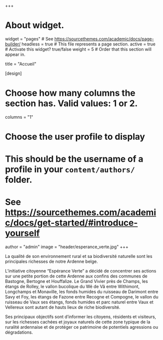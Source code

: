 +++
# About widget.
widget = "pages"  # See https://sourcethemes.com/academic/docs/page-builder/
headless = true  # This file represents a page section.
active = true  # Activate this widget? true/false
weight = 5  # Order that this section will appear in.

title = "Accueil"

[design]
  # Choose how many columns the section has. Valid values: 1 or 2.
  columns = "1"

# Choose the user profile to display
# This should be the username of a profile in your `content/authors/` folder.
# See https://sourcethemes.com/academic/docs/get-started/#introduce-yourself
author = "admin"
image = "header/esperance_verte.jpg"
+++

La qualité de son environnement rural et sa biodiversité naturelle sont les principales richesses de notre Ardenne belge.

L’initiative citoyenne “Espérance Verte” a décidé de concentrer ses actions sur une petite portion de cette Ardenne aux confins des communes de Bastogne, Bertogne et Houffalize. Le Grand Vivier près de Champs, les étangs de Rolley, le vallon bucolique du Wé de Vâ entre Withimont, Longchamps et Monaville, les fonds humides du ruisseau de Darimont entre Savy et Foy, les étangs de Fazone entre Recogne et Compogne, le vallon du ruisseau de Vaux ses étangs, fonds humides et parc naturel entre Vaux et Vellereux sont autant de hauts lieux de riche biodiversité.

Ses principaux objectifs sont d’informer les citoyens, résidents et visiteurs, sur les richesses cachées et joyaux naturels de cette zone typique de la ruralité ardennaise et de protéger ce patrimoine de potentiels agressions ou dégradations.
